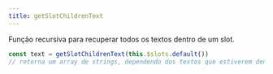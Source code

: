 ```yaml
---
title: getSlotChildrenText
---
```


Função recursiva para recuperar todos os textos dentro de um slot.

```js
const text = getSlotChildrenText(this.$slots.default())
// retorna um array de strings, dependendo dos textos que estiverem dentro do slot default (que foi passado como parâmetro, mas pode ser qualquer children node).
```
